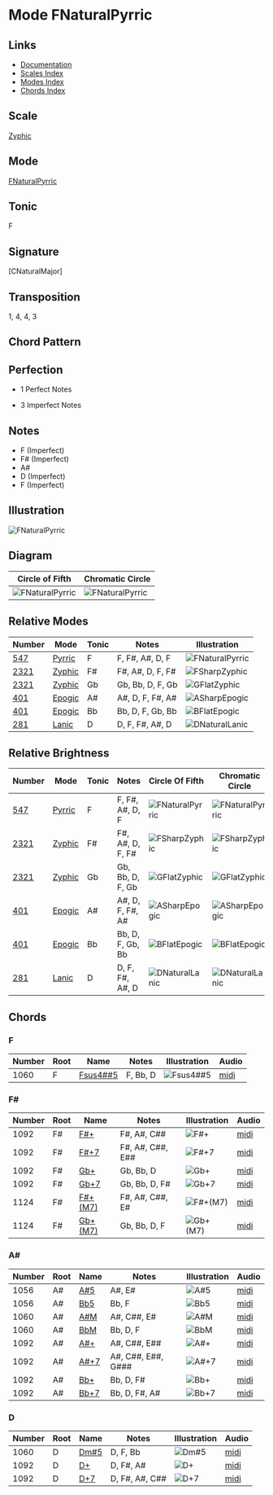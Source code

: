 # Mode FNaturalPyrric

## Links

- [Documentation](README.md)
- [Scales Index](Scales.md)
- [Modes Index](Modes.md)
- [Chords Index](Chords.md)

## Scale

[Zyphic](ScaleZyphic.md)

## Mode

[FNaturalPyrric](ModeFNaturalPyrric.md)

## Tonic

F

## Signature

[CNaturalMajor]

## Transposition

1, 4, 4, 3

## Chord Pattern



## Perfection

 - 1 Perfect Notes

 - 3 Imperfect Notes

## Notes

- F (Imperfect)
- F# (Imperfect)
- A#
- D (Imperfect)
- F (Imperfect)

## Illustration

![FNaturalPyrric](ModeFNaturalPyrric.png)

## Diagram

| Circle of Fifth | Chromatic Circle |
|-----------------|------------------|
| ![FNaturalPyrric](CircleOfFifthModeFNaturalPyrric.png) | ![FNaturalPyrric](ChromaticCircleModeFNaturalPyrric.png) |
## Relative Modes

| Number | Mode | Tonic | Notes | Illustration |
|--------|------|-------|-------|--------------|
| [547](https://ianring.com/musictheory/scales/547) | [Pyrric](ModePyrric.md) | F | F, F#, A#, D, F | ![FNaturalPyrric](ModeFNaturalPyrric.png) |
| [2321](https://ianring.com/musictheory/scales/2321) | [Zyphic](ModeZyphic.md) | F# | F#, A#, D, F, F# | ![FSharpZyphic](ModeFSharpZyphic.png) |
| [2321](https://ianring.com/musictheory/scales/2321) | [Zyphic](ModeZyphic.md) | Gb | Gb, Bb, D, F, Gb | ![GFlatZyphic](ModeGFlatZyphic.png) |
| [401](https://ianring.com/musictheory/scales/401) | [Epogic](ModeEpogic.md) | A# | A#, D, F, F#, A# | ![ASharpEpogic](ModeASharpEpogic.png) |
| [401](https://ianring.com/musictheory/scales/401) | [Epogic](ModeEpogic.md) | Bb | Bb, D, F, Gb, Bb | ![BFlatEpogic](ModeBFlatEpogic.png) |
| [281](https://ianring.com/musictheory/scales/281) | [Lanic](ModeLanic.md) | D | D, F, F#, A#, D | ![DNaturalLanic](ModeDNaturalLanic.png) |
## Relative Brightness

| Number | Mode | Tonic | Notes | Circle Of Fifth | Chromatic Circle |
|--------|------|-------|-------|-----------------|------------------|
| [547](https://ianring.com/musictheory/scales/547) | [Pyrric](ModePyrric.md) | F | F, F#, A#, D, F | ![FNaturalPyrric](CircleOfFifthModeFNaturalPyrric.png) | ![FNaturalPyrric](ChromaticCircleModeFNaturalPyrric.png) 
| [2321](https://ianring.com/musictheory/scales/2321) | [Zyphic](ModeZyphic.md) | F# | F#, A#, D, F, F# | ![FSharpZyphic](CircleOfFifthModeFSharpZyphic.png) | ![FSharpZyphic](ChromaticCircleModeFSharpZyphic.png) 
| [2321](https://ianring.com/musictheory/scales/2321) | [Zyphic](ModeZyphic.md) | Gb | Gb, Bb, D, F, Gb | ![GFlatZyphic](CircleOfFifthModeGFlatZyphic.png) | ![GFlatZyphic](ChromaticCircleModeGFlatZyphic.png) 
| [401](https://ianring.com/musictheory/scales/401) | [Epogic](ModeEpogic.md) | A# | A#, D, F, F#, A# | ![ASharpEpogic](CircleOfFifthModeASharpEpogic.png) | ![ASharpEpogic](ChromaticCircleModeASharpEpogic.png) 
| [401](https://ianring.com/musictheory/scales/401) | [Epogic](ModeEpogic.md) | Bb | Bb, D, F, Gb, Bb | ![BFlatEpogic](CircleOfFifthModeBFlatEpogic.png) | ![BFlatEpogic](ChromaticCircleModeBFlatEpogic.png) 
| [281](https://ianring.com/musictheory/scales/281) | [Lanic](ModeLanic.md) | D | D, F, F#, A#, D | ![DNaturalLanic](CircleOfFifthModeDNaturalLanic.png) | ![DNaturalLanic](ChromaticCircleModeDNaturalLanic.png) 

## Chords

### F

| Number | Root | Name | Notes | Illustration | Audio |
|--------|------|------|-------|--------------|-------|
| 1060 | F | [Fsus4##5](ChordFNaturalSuspendedFourthDoubleSharpFifth.md) | F, Bb, D | ![Fsus4##5](ChordFNaturalSuspendedFourthDoubleSharpFifthRootPosition.png) | [midi](ChordFNaturalSuspendedFourthDoubleSharpFifthRootPosition.mid) |

### F#

| Number | Root | Name | Notes | Illustration | Audio |
|--------|------|------|-------|--------------|-------|
| 1092 | F# | [F#+](ChordFSharpAugmented.md) | F#, A#, C## | ![F#+](ChordFSharpAugmentedRootPosition.png) | [midi](ChordFSharpAugmentedRootPosition.mid) |
| 1092 | F# | [F#+7](ChordFSharpAugmentedAugmentedSeventh.md) | F#, A#, C##, E## | ![F#+7](ChordFSharpAugmentedAugmentedSeventhRootPosition.png) | [midi](ChordFSharpAugmentedAugmentedSeventhRootPosition.mid) |
| 1092 | F# | [Gb+](ChordGFlatAugmented.md) | Gb, Bb, D | ![Gb+](ChordGFlatAugmentedRootPosition.png) | [midi](ChordGFlatAugmentedRootPosition.mid) |
| 1092 | F# | [Gb+7](ChordGFlatAugmentedAugmentedSeventh.md) | Gb, Bb, D, F# | ![Gb+7](ChordGFlatAugmentedAugmentedSeventhRootPosition.png) | [midi](ChordGFlatAugmentedAugmentedSeventhRootPosition.mid) |
| 1124 | F# | [F#+(M7)](ChordFSharpAugmentedMajorSeventh.md) | F#, A#, C##, E# | ![F#+(M7)](ChordFSharpAugmentedMajorSeventhRootPosition.png) | [midi](ChordFSharpAugmentedMajorSeventhRootPosition.mid) |
| 1124 | F# | [Gb+(M7)](ChordGFlatAugmentedMajorSeventh.md) | Gb, Bb, D, F | ![Gb+(M7)](ChordGFlatAugmentedMajorSeventhRootPosition.png) | [midi](ChordGFlatAugmentedMajorSeventhRootPosition.mid) |

### A#

| Number | Root | Name | Notes | Illustration | Audio |
|--------|------|------|-------|--------------|-------|
| 1056 | A# | [A#5](ChordASharpPowerChord.md) | A#, E# | ![A#5](ChordASharpPowerChordRootPosition.png) | [midi](ChordASharpPowerChordRootPosition.mid) |
| 1056 | A# | [Bb5](ChordBFlatPowerChord.md) | Bb, F | ![Bb5](ChordBFlatPowerChordRootPosition.png) | [midi](ChordBFlatPowerChordRootPosition.mid) |
| 1060 | A# | [A#M](ChordASharpMajor.md) | A#, C##, E# | ![A#M](ChordASharpMajorRootPosition.png) | [midi](ChordASharpMajorRootPosition.mid) |
| 1060 | A# | [BbM](ChordBFlatMajor.md) | Bb, D, F | ![BbM](ChordBFlatMajorRootPosition.png) | [midi](ChordBFlatMajorRootPosition.mid) |
| 1092 | A# | [A#+](ChordASharpAugmented.md) | A#, C##, E## | ![A#+](ChordASharpAugmentedRootPosition.png) | [midi](ChordASharpAugmentedRootPosition.mid) |
| 1092 | A# | [A#+7](ChordASharpAugmentedAugmentedSeventh.md) | A#, C##, E##, G### | ![A#+7](ChordASharpAugmentedAugmentedSeventhRootPosition.png) | [midi](ChordASharpAugmentedAugmentedSeventhRootPosition.mid) |
| 1092 | A# | [Bb+](ChordBFlatAugmented.md) | Bb, D, F# | ![Bb+](ChordBFlatAugmentedRootPosition.png) | [midi](ChordBFlatAugmentedRootPosition.mid) |
| 1092 | A# | [Bb+7](ChordBFlatAugmentedAugmentedSeventh.md) | Bb, D, F#, A# | ![Bb+7](ChordBFlatAugmentedAugmentedSeventhRootPosition.png) | [midi](ChordBFlatAugmentedAugmentedSeventhRootPosition.mid) |

### D

| Number | Root | Name | Notes | Illustration | Audio |
|--------|------|------|-------|--------------|-------|
| 1060 | D | [Dm#5](ChordDNaturalMinorSharpFifth.md) | D, F, Bb | ![Dm#5](ChordDNaturalMinorSharpFifthRootPosition.png) | [midi](ChordDNaturalMinorSharpFifthRootPosition.mid) |
| 1092 | D | [D+](ChordDNaturalAugmented.md) | D, F#, A# | ![D+](ChordDNaturalAugmentedRootPosition.png) | [midi](ChordDNaturalAugmentedRootPosition.mid) |
| 1092 | D | [D+7](ChordDNaturalAugmentedAugmentedSeventh.md) | D, F#, A#, C## | ![D+7](ChordDNaturalAugmentedAugmentedSeventhRootPosition.png) | [midi](ChordDNaturalAugmentedAugmentedSeventhRootPosition.mid) |

